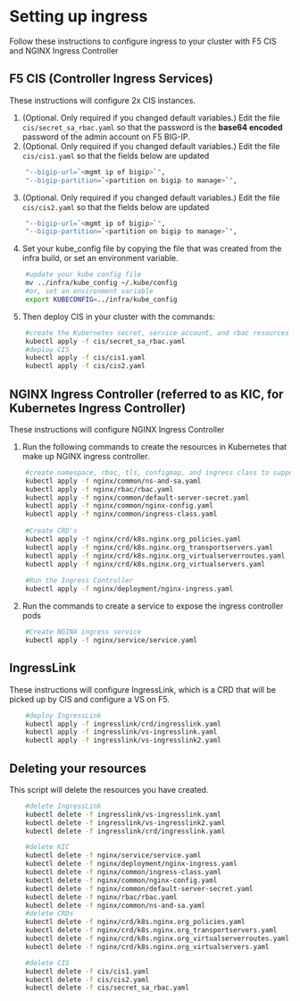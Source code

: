 # Setting up ingress
Follow these instructions to configure ingress to your cluster with F5 CIS and NGINX Ingress Controller

## F5 CIS (<b>C</b>ontroller <b>I</b>ngress <b>S</b>ervices)
These instructions will configure 2x CIS instances.

1. (Optional. Only required if you changed default variables.) Edit the file ````cis/secret_sa_rbac.yaml```` so that the password is the <b>base64 encoded</b> password of the admin account on F5 BIG-IP.
2. (Optional. Only required if you changed default variables.) Edit the file ````cis/cis1.yaml```` so that the fields below are updated
````bash
    "--bigip-url=`<mgmt ip of bigip>`",
    "--bigip-partition=`<partition on bigip to manage>`",
````
3. (Optional. Only required if you changed default variables.) Edit the file ````cis/cis2.yaml```` so that the fields below are updated
````bash
    "--bigip-url=`<mgmt ip of bigip>`",
    "--bigip-partition=`<partition on bigip to manage>`",
````
4. Set your kube_config file by copying the file that was created from the infra build, or set an environment variable.
````bash
    #update your kube config file
    mv ../infra/kube_config ~/.kube/config
    #or, set an environment variable
    export KUBECONFIG=../infra/kube_config
````
5. Then deploy CIS in your cluster with the commands:
````bash
    #create the Kubernetes secret, service account, and rbac resources in your cluster
    kubectl apply -f cis/secret_sa_rbac.yaml
    #deploy CIS
    kubectl apply -f cis/cis1.yaml
    kubectl apply -f cis/cis2.yaml
````

## NGINX Ingress Controller (referred to as KIC, for <b>K</b>ubernetes <b>I</b>ngress <b>C</b>ontroller)
These instructions will configure NGINX Ingress Controller

1.  Run the following commands to create the resources in Kubernetes that make up NGINX ingress controller.
````bash
    #create namespace, rbac, tls, configmap, and ingress class to support KIC
    kubectl apply -f nginx/common/ns-and-sa.yaml
    kubectl apply -f nginx/rbac/rbac.yaml
    kubectl apply -f nginx/common/default-server-secret.yaml
    kubectl apply -f nginx/common/nginx-config.yaml
    kubectl apply -f nginx/common/ingress-class.yaml
    
    #Create CRD's
    kubectl apply -f nginx/crd/k8s.nginx.org_policies.yaml
    kubectl apply -f nginx/crd/k8s.nginx.org_transportservers.yaml
    kubectl apply -f nginx/crd/k8s.nginx.org_virtualserverroutes.yaml
    kubectl apply -f nginx/crd/k8s.nginx.org_virtualservers.yaml
    
    #Run the Ingress Controller
    kubectl apply -f nginx/deployment/nginx-ingress.yaml
````
2. Run the commands to create a service to expose the ingress controller pods
````bash
    #Create NGINX ingress service
    kubectl apply -f nginx/service/service.yaml
````

## IngressLink
These instructions will configure IngressLink, which is a CRD that will be picked up by CIS and configure a VS on F5.
````bash
    #deploy IngressLink
    kubectl apply -f ingresslink/crd/ingresslink.yaml
    kubectl apply -f ingresslink/vs-ingresslink.yaml
    kubectl apply -f ingresslink/vs-ingresslink2.yaml
````

## Deleting your resources
This script will delete the resources you have created. 

````bash
    #delete IngressLink
    kubectl delete -f ingresslink/vs-ingresslink.yaml
    kubectl delete -f ingresslink/vs-ingresslink2.yaml
    kubectl delete -f ingresslink/crd/ingresslink.yaml

    #delete KIC
    kubectl delete -f nginx/service/service.yaml
    kubectl delete -f nginx/deployment/nginx-ingress.yaml
    kubectl delete -f nginx/common/ingress-class.yaml
    kubectl delete -f nginx/common/nginx-config.yaml
    kubectl delete -f nginx/common/default-server-secret.yaml
    kubectl delete -f nginx/rbac/rbac.yaml
    kubectl delete -f nginx/common/ns-and-sa.yaml
    #delete CRDs
    kubectl delete -f nginx/crd/k8s.nginx.org_policies.yaml
    kubectl delete -f nginx/crd/k8s.nginx.org_transportservers.yaml
    kubectl delete -f nginx/crd/k8s.nginx.org_virtualserverroutes.yaml
    kubectl delete -f nginx/crd/k8s.nginx.org_virtualservers.yaml

    #delete CIS
    kubectl delete -f cis/cis1.yaml
    kubectl delete -f cis/cis2.yaml
    kubectl delete -f cis/secret_sa_rbac.yaml
````